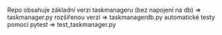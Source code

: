 Repo obsahuje 
základní verzi taskmanageru (bez napojení na db) =>  taskmanager.py
rozšířenou verzi => taskmanagerdb.py
automatické testy pomocí pytest => test_taskmanager.py
